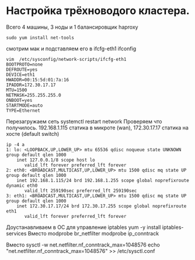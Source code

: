 # Настройка трёхноводого кластера.
Всего 4 машины, 3 ноды и 1 балансировщик haproxy

	sudo yum install net-tools
смотрим мак и подставляем его в ifcfg-eth1
	ifconfig
```
vim  /etc/sysconfig/network-scripts/ifcfg-eth1
BOOTPROTO=none
DEFROUTE=yes
DEVICE=eth1
HWADDR=00:15:5d:01:7a:16
IPADDR=172.30.17.17
MTU=1500
NETMASK=255.255.255.0
ONBOOT=yes
STARTMODE=auto
TYPE=Ethernet
```
Перезагружаем сеть
	systemctl restart network
Проверяем что получилось. 192.168.1.115 статика в микроте (wan), 172.30.17.17 статика на хосте (default switch)
```
ip -4 a
1: lo: <LOOPBACK,UP,LOWER_UP> mtu 65536 qdisc noqueue state UNKNOWN group default qlen 1000
    inet 127.0.0.1/8 scope host lo
       valid_lft forever preferred_lft forever
2: eth0: <BROADCAST,MULTICAST,UP,LOWER_UP> mtu 1500 qdisc mq state UP group default qlen 1000
    inet 192.168.1.115/24 brd 192.168.1.255 scope global noprefixroute dynamic eth0
       valid_lft 259190sec preferred_lft 259190sec
3: eth1: <BROADCAST,MULTICAST,UP,LOWER_UP> mtu 1500 qdisc mq state UP group default qlen 1000
    inet 172.30.17.17/24 brd 172.30.17.255 scope global noprefixroute eth1
       valid_lft forever preferred_lft forever
```
Доустанавливаем в ОС для управление iptables 
	yum -y install iptables-services
Вместо modprobe br_netfilter
	modprobe ip_conntrack

Вместо sysctl -w net.netfilter.nf_conntrack_max=1048576
	echo "net.netfilter.nf_conntrack_max=1048576" >> /etc/sysctl.conf